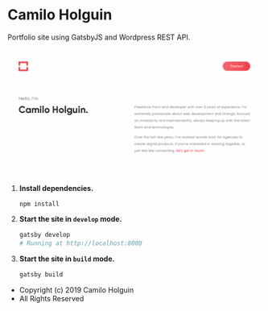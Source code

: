 # Camilo Holguin

Portfolio site using GatsbyJS and Wordpress REST API.

![screenshot](screenshot.png 'screenshot')

1. **Install dependencies.**

   ```shell
   npm install
   ```

3. **Start the site in `develop` mode.**   

   ```sh
   gatsby develop
   # Running at http://localhost:8000
   ```

3. **Start the site in `build` mode.** 

   ```sh
   gatsby build
   ```

- Copyright (c) 2019 Camilo Holguin
- All Rights Reserved